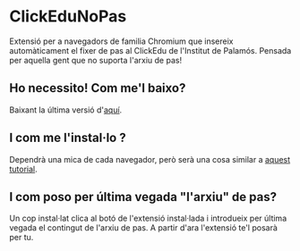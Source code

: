 # ClickEduNoPas

Extensió per a navegadors de familia Chromium que insereix automàticament el fixer de pas al ClickEdu de l'Institut de Palamós. Pensada per aquella gent que no suporta l'arxiu de pas!

## Ho necessito! Com me'l baixo?
Baixant la última versió d'[aquí](https://github.com/aniollidon/ClickEduNoPas/releases).

## I com me l'instal·lo ?
Dependrà una mica de cada navegador, però serà una cosa similar a [aquest tutorial](
https://bashvlas.com/blog/install-chrome-extension-in-developer-mode/).

## I com poso per última vegada "l'arxiu" de pas?
Un cop instal·lat clica al botó de l'extensió instal·lada i introdueix per última vegada el contingut de l'arxiu de pas. A partir d'ara l'extensió te'l posarà per tu.
